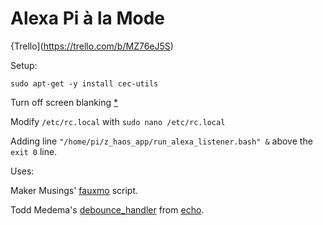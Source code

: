 # Alexa Pi à la Mode


{Trello](https://trello.com/b/MZ76eJ5S)


Setup:

```sudo apt-get -y install cec-utils```

Turn off screen blanking [*](http://www.geeks3d.com/hacklab/20160108/how-to-disable-the-blank-screen-on-raspberry-pi-raspbian/)

Modify ```/etc/rc.local``` with ```sudo nano /etc/rc.local```

Adding line ```"/home/pi/z_haos_app/run_alexa_listener.bash" &``` above the ```exit 0``` line.

Uses:

Maker Musings' [fauxmo](https://github.com/makermusings/fauxmo) script.

Todd Medema's [debounce_handler](https://github.com/toddmedema/echo/blob/master/debounce_handler.py) from [echo](https://github.com/toddmedema/echo).

